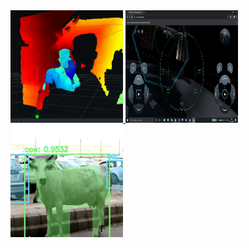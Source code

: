 <a href="http://www.bazpi.github.io/./rogue-animal.html"> 
  <img src="images/realsense.png" alt="realsense-camera" height = "180" width="180"/>
</a>
<a href="http://www.bazpi.github.com/another-page"> 
  <img src="images/spacex.png" alt="spacex-autopilot-bot" height = "180" width="180"/>
</a>
<a href="https://www.yahoo.com/"> 
  <img src="images/cow.png" alt="rogue-animal-detection" height = "180" width="180"/>
</a>

